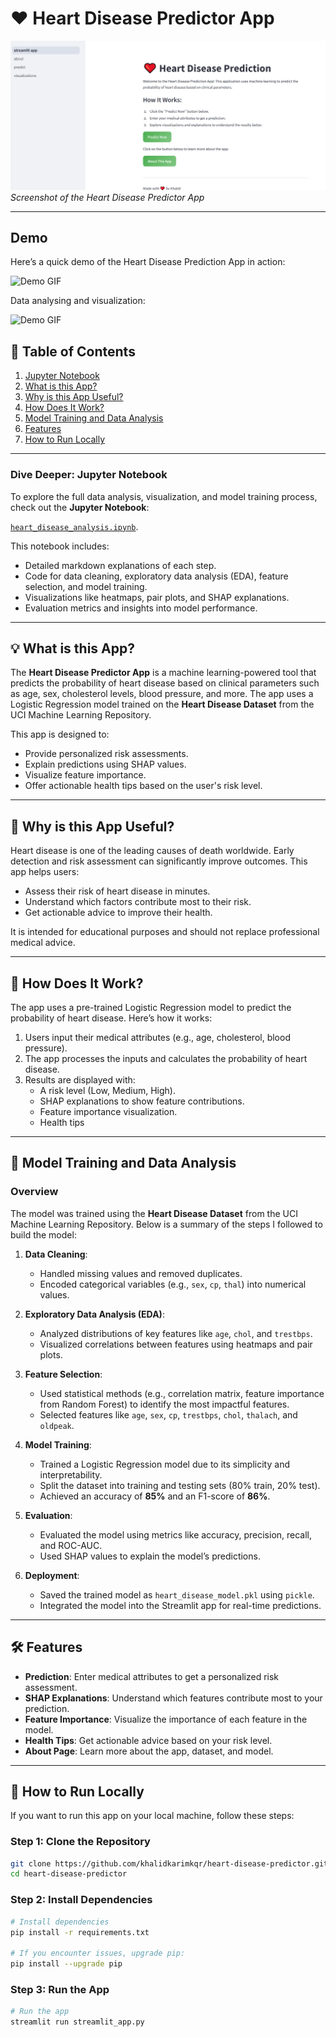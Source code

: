 # ❤️ Heart Disease Predictor App

![Streamlit App](https://github.com/khalidkarimkqr/heart-disease-predictor/blob/main/images/app_screenshot.png)  
*Screenshot of the Heart Disease Predictor App*

---

## Demo

Here’s a quick demo of the Heart Disease Prediction App in action:

![Demo GIF](gifs/walkthrough_project.gif)

Data analysing and visualization:

![Demo GIF](gifs/data.gif)

## 📌 Table of Contents
1. [Jupyter Notebook](#jupyter-notebook)
2. [What is this App?](#what-is-this-app)
3. [Why is this App Useful?](#why-is-this-app-useful)
4. [How Does It Work?](#how-does-it-work)
5. [Model Training and Data Analysis](#model-training-and-data-analysis)
6. [Features](#features)
7. [How to Run Locally](#how-to-run-locally)


---
### Dive Deeper: Jupyter Notebook <a id="jupyter-notebook"></a>
To explore the full data analysis, visualization, and model training process, check out the **Jupyter Notebook**:

[`heart_disease_analysis.ipynb`](https://github.com/khalidkarimkqr/heart-disease-predictor/blob/main/end-to-end-heart-disease-classification.ipynb).

This notebook includes:
- Detailed markdown explanations of each step.
- Code for data cleaning, exploratory data analysis (EDA), feature selection, and model training.
- Visualizations like heatmaps, pair plots, and SHAP explanations.
- Evaluation metrics and insights into model performance.
---

## 💡 What is this App? <a id="what-is-this-app"></a>

The **Heart Disease Predictor App** is a machine learning-powered tool that predicts the probability of heart disease based on clinical parameters such as age, sex, cholesterol levels, blood pressure, and more. The app uses a Logistic Regression model trained on the **Heart Disease Dataset** from the UCI Machine Learning Repository.

This app is designed to:
- Provide personalized risk assessments.
- Explain predictions using SHAP values.
- Visualize feature importance.
- Offer actionable health tips based on the user's risk level.

---

## 🌟 Why is this App Useful? <a id="why-is-this-app-useful"></a>

Heart disease is one of the leading causes of death worldwide. Early detection and risk assessment can significantly improve outcomes. This app helps users:
- Assess their risk of heart disease in minutes.
- Understand which factors contribute most to their risk.
- Get actionable advice to improve their health.

It is intended for educational purposes and should not replace professional medical advice.

---

## 🔧 How Does It Work? <a id="how-does-it-work"></a>

The app uses a pre-trained Logistic Regression model to predict the probability of heart disease. Here’s how it works:
1. Users input their medical attributes (e.g., age, cholesterol, blood pressure).
2. The app processes the inputs and calculates the probability of heart disease.
3. Results are displayed with:
   - A risk level (Low, Medium, High).
   - SHAP explanations to show feature contributions.
   - Feature importance visualization.
   - Health tips

---

## 🧠 Model Training and Data Analysis <a id="model-training-and-data-analysis"></a>

### Overview
The model was trained using the **Heart Disease Dataset** from the UCI Machine Learning Repository. Below is a summary of the steps I followed to build the model:

1. **Data Cleaning**:
   - Handled missing values and removed duplicates.
   - Encoded categorical variables (e.g., `sex`, `cp`, `thal`) into numerical values.

2. **Exploratory Data Analysis (EDA)**:
   - Analyzed distributions of key features like `age`, `chol`, and `trestbps`.
   - Visualized correlations between features using heatmaps and pair plots.

3. **Feature Selection**:
   - Used statistical methods (e.g., correlation matrix, feature importance from Random Forest) to identify the most impactful features.
   - Selected features like `age`, `sex`, `cp`, `trestbps`, `chol`, `thalach`, and `oldpeak`.

4. **Model Training**:
   - Trained a Logistic Regression model due to its simplicity and interpretability.
   - Split the dataset into training and testing sets (80% train, 20% test).
   - Achieved an accuracy of **85%** and an F1-score of **86%**.

5. **Evaluation**:
   - Evaluated the model using metrics like accuracy, precision, recall, and ROC-AUC.
   - Used SHAP values to explain the model’s predictions.

6. **Deployment**:
   - Saved the trained model as `heart_disease_model.pkl` using `pickle`.
   - Integrated the model into the Streamlit app for real-time predictions.


---


## 🛠 Features <a id="features"></a>

- **Prediction**: Enter medical attributes to get a personalized risk assessment.
- **SHAP Explanations**: Understand which features contribute most to your prediction.
- **Feature Importance**: Visualize the importance of each feature in the model.
- **Health Tips**: Get actionable advice based on your risk level.
- **About Page**: Learn more about the app, dataset, and model.

---

## 🚀 How to Run Locally <a id="how-to-run-locally"></a>

If you want to run this app on your local machine, follow these steps:


### Step 1: Clone the Repository

```bash
git clone https://github.com/khalidkarimkqr/heart-disease-predictor.git
cd heart-disease-predictor
```

### Step 2: Install Dependencies

```bash
# Install dependencies
pip install -r requirements.txt

# If you encounter issues, upgrade pip:
pip install --upgrade pip
```

### Step 3: Run the App
```bash
# Run the app
streamlit run streamlit_app.py
```

